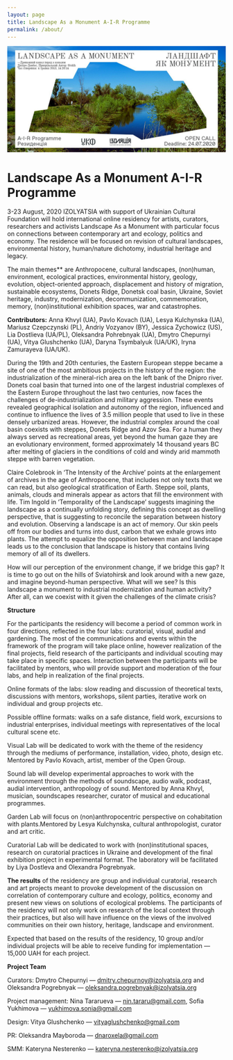 ```yaml
---
layout: page
title: Landscape As a Monument A-I-R Programme
permalink: /about/
---
```


![Landscape As a Monument A-I-R Programme](/img_logo.jpg)

# Landscape As a Monument A-I-R Programme

3-23 August, 2020 IZOLYATSIA with support of Ukrainian Cultural Foundation will hold international online residency for artists, curators, researchers and activists Landscape As a Monument with particular focus on connections between contemporary art and ecology, politics and economy. The residence will be focused on revision of cultural landscapes, environmental history, human/nature dichotomy, industrial heritage and legacy.

The main themes** are Anthropocene, cultural landscapes, (non)human, environment, ecological practices, environmental history, geology, evolution, object-oriented approach, displacement and history of migration, sustainable ecosystems, Donets Ridge, Donetsk coal basin, Ukraine, Soviet heritage, industry, modernization, decommunization, commemoration, memory, (non)institutional exhibition spaces, war and catastrophes.  

**Contributors:** Anna Khvyl (UA), Pavlo Kovach (UA), Lesya Kulchynska (UA), Mariusz Czepczynski (PL), Andriy Vozyanov (BY), Jessica Zychowicz (US), Lia Dostlieva (UA/PL), Oleksandra Pohrebnyak (UA), Dmytro Chepurnyi (UA), Vitya Glushchenko (UA), Daryna Tsymbalyuk (UA/UK), Iryna Zamurayeva (UA/UK). 

During the 19th and 20th centuries, the Eastern European steppe became a site of one of the most ambitious projects in the history of the region: the industrialization of the mineral-rich area on the left bank of the Dnipro river. Donets coal basin that turned into one of the largest industrial complexes of the Eastern Europe throughout the last two centuries, now faces the challenges of de-industrialization and military aggression. These events revealed geographical isolation and autonomy of the region, influenced and continue to influence the lives of 3.5 million people that used to live in these densely urbanized areas. However, the industrial complex around the coal basin coexists with steppes, Donets Ridge and Azov Sea. For a human they always served as recreational areas, yet beyond the human gaze they are an evolutionary environment, formed approximately 14 thousand years BC after melting of glaciers in the conditions of cold and windy arid mammoth steppe with barren vegetation.

Claire Colebrook in ‘The Intensity of the Archive’ points at the enlargement of archives in the age of Anthropocene, that includes not only texts that we can read, but also geological stratification of Earth. Steppe soil, plants, animals, clouds and minerals appear as actors that fill the environment with life. Tim Ingold in ‘Temporality of the Landscape’ suggests imagining the landscape as a continually unfolding story, defining this concept as dwelling perspective, that is suggesting to reconcile the separation between history and evolution. Observing a landscape is an act of memory. Our skin peels off from our bodies and turns into dust, carbon that we exhale grows into plants. The attempt to equalize the opposition between man and landscape leads us to the conclusion that landscape is history that contains living memory of all of its dwellers.

How will our perception of the environment change, if we bridge this gap? It is time to go out on the hills of Sviatohirsk and look around with a new gaze, and imagine beyond-human perspective. What will we see? Is this landscape a monument to industrial modernization and human activity? After all, can we coexist with it given the challenges of the climate crisis?

**Structure**

For the participants the residency will become a period of common work in four directions, reflected in the four labs: curatorial, visual, audial and gardening. The most of the communications and events within the framework of the program will take place online, however realization of the final projects, field research of the participants and individual scouting may take place in specific spaces. Interaction between the participants will be facilitated by mentors, who will provide support and moderation of the four labs, and help in realization of the final projects. 

Online formats of the labs: slow reading and discussion of theoretical texts, discussions with mentors, workshops, silent parties, iterative work on individual and group projects etc.  

Possible offline formats: walks on a safe distance, field work, excursions to industrial enterprises, individual meetings with representatives of the local cultural scene etc. 

Visual Lab will be dedicated to work with the theme of the residency through the mediums of performance, installation, video, photo, design etc. Mentored by Pavlo Kovach, artist, member of the Open Group.

Sound lab will develop experimental approaches to work with the environment through the methods of soundscape, audio walk, podcast, audial intervention, anthropology of sound. Mentored by Anna Khvyl, musician, soundscapes researcher, curator of musical and educational programmes.

Garden Lab will focus on (non)anthropocentric perspective on cohabitation with plants.Mentored by Lesya Kulchynska, cultural anthropologist, curator and art critic. 

Curatorial Lab will be dedicated to work with (non)institutional spaces, research on curatorial practices in Ukraine and development of the final exhibition project in experimental format. The laboratory will be facilitated by Liya Dostleva and Olexandra Pogrebnyak.

**The results** of the residency are group and individual curatorial, research and art projects meant to provoke development of the discussion on correlation of contemporary culture and ecology, politics, economy and present new views on solutions of ecological problems. The participants of the residency will not only work on research of the local context through their practices, but also will have influence on the views of the involved communities on their own history, heritage, landscape and environment.

Expected that based on the results of the residency, 10 group and/or individual projects will be able to receive funding for implementation — 15,000 UAH for each project.

**Project Team**

Curators: Dmytro Chepurnyi — dmitry.chepurnoy@izolyatsia.org and Oleksandra Pogrebnyak — oleksandra.pogrebnyak@izolyatsia.org

Project management: Nina Tararueva — nin.tararu@gmail.com, Sofia Yukhimova — yukhimova.sonia@gmail.com

Design: Vitya Glushchenko — vityaglushchenko@gmail.com

PR: Oleksandra Mayboroda — dnaroxela@gmail.com

SMM: Kateryna Nesterenko — kateryna.nesterenko@izolyatsia.org
